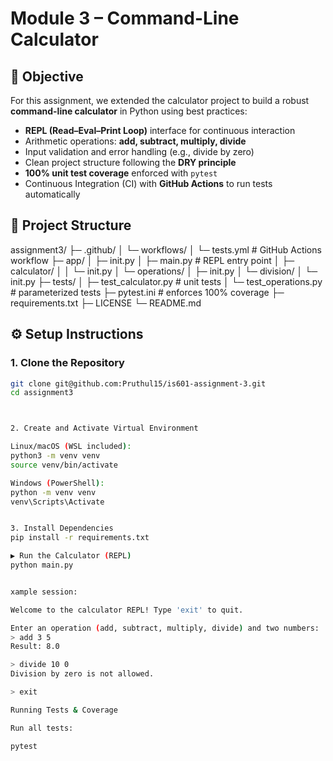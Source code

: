 #  Module 3 – Command-Line Calculator

## 🎯 Objective
For this assignment, we extended the calculator project to build a robust **command-line calculator** in Python using best practices:

- **REPL (Read–Eval–Print Loop)** interface for continuous interaction  
- Arithmetic operations: **add, subtract, multiply, divide**  
- Input validation and error handling (e.g., divide by zero)  
- Clean project structure following the **DRY principle**  
- **100% unit test coverage** enforced with `pytest`  
- Continuous Integration (CI) with **GitHub Actions** to run tests automatically  


## 📂 Project Structure


assignment3/
├─ .github/
│ └─ workflows/
│ └─ tests.yml # GitHub Actions workflow
├─ app/
│ ├─ init.py
│ ├─ main.py # REPL entry point
│ ├─ calculator/
│ │ └─ init.py
│ └─ operations/
│ ├─ init.py
│ └─ division/
│ └─ init.py
├─ tests/
│ ├─ test_calculator.py # unit tests
│ └─ test_operations.py # parameterized tests
├─ pytest.ini # enforces 100% coverage
├─ requirements.txt
├─ LICENSE
└─ README.md

## ⚙️ Setup Instructions

### 1. Clone the Repository
```bash
git clone git@github.com:Pruthul15/is601-assignment-3.git
cd assignment3



2. Create and Activate Virtual Environment

Linux/macOS (WSL included):
python3 -m venv venv
source venv/bin/activate

Windows (PowerShell):
python -m venv venv
venv\Scripts\Activate


3. Install Dependencies
pip install -r requirements.txt

▶️ Run the Calculator (REPL)
python main.py


xample session:

Welcome to the calculator REPL! Type 'exit' to quit.

Enter an operation (add, subtract, multiply, divide) and two numbers:
> add 3 5
Result: 8.0

> divide 10 0
Division by zero is not allowed.

> exit 

Running Tests & Coverage

Run all tests:

pytest